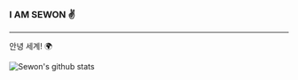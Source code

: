 ### I AM SEWON ✌️
---
안녕 세계! 🌍



![Sewon's github stats](https://github-readme-stats.vercel.app/api?username=IAMSEWON&show_icons=true)
